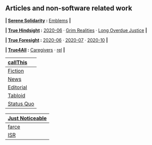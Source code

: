 <!--
**samkhan1/samkhan1** is a ✨ _special_ ✨ repository because its `README.md` (this file) appears on your GitHub profile.

Here are some ideas to get you started:

- 🔭 I’m currently working on ...
- 🌱 I’m currently learning ...
- 👯 I’m looking to collaborate on ...
- 🤔 I’m looking for help with ...
- 💬 Ask me about ...
- 📫 How to reach me: ...
- 😄 Pronouns: ...
- ⚡ Fun fact: ...
-->

## Articles and non-software related work

**| [Serene Solidarity](https://github.com/serene-solidarity) :** [Emblems](https://github.com/serene-solidarity/emblems) **|**

**| [True Hindsight](https://github.com/true-hindsight) :** [2020-06](https://github.com/true-hindsight/2020-06) · [Grim Realities](https://github.com/true-hindsight/grim-realities) · [Long Overdue Justice](https://github.com/true-hindsight/long-overdue-justice) **|** 


**| [True Foresight](https://github.com/true-foresight) :** [2020-06](https://github.com/true-foresight/2020-06) · [2020-07](https://github.com/true-foresight/2020-07) · [2020-10](https://github.com/true-foresight/2020-10) **|** 


**| [True4All](https://github.com/true4all) :** [Caregivers](https://github.com/caregivers) · [rel](https://github.com/rel) **|** 

| [callThis](https://github.com/callthis) | 
|:---|
| [Fiction](https://github.com/callthis/fiction) | 
| [News](https://github.com/callthis/news) |
| [Editorial](https://github.com/callthis/editorial) |
| [Tabloid](https://github.com/callthis/tabloid) |
| [Status Quo](https://github.com/callthis/status-quo) |

| [Just Noticeable](https://github.com/just-noticeable) | 
|:---|
| [farce](https://github.com/just-noticeable/farce) | 
| [ISR](https://github.com/just-noticeable/isr) |
